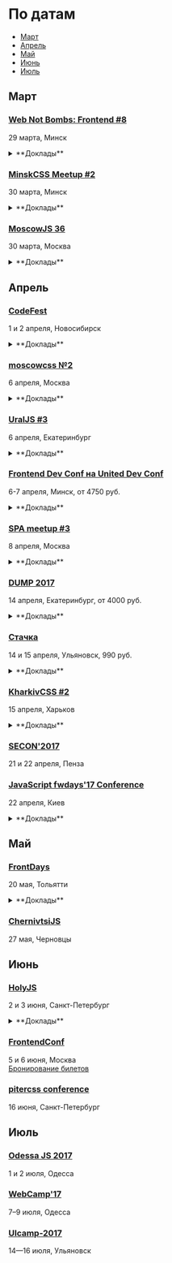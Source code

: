# По датам

- [Март](#Март)
- [Апрель](#Апрель)
- [Май](#Май)
- [Июнь](#Июнь)
- [Июль](#Июль)

## Март

### [Web Not Bombs: Frontend #8](https://www.facebook.com/events/272213209885390/)

29 марта, Минск

<details>
  <summary>**Доклады**</summary>

  - «Паттерны в примерах, картинках и шутках.», Elizaveta Selivanova и Irina Levina
  - «ORM для толстого клиента», Василий Ванчук
  - «Код, который тонет в воде», Максим Юзва
</details>

### [MinskCSS Meetup #2](http://minskcss.by/)

30 марта, Минск

<details>
  <summary>**Доклады**</summary>

  - «Валидация веб-форм. Часть I. CSS», Павел Ловцевич
  - «Отполифиль свой CSS», Василий Ванчук
  - «Экстренный дизайн-гайд для разработчика», Игорь Кунцевич
</details>

### [MoscowJS 36](https://moscowjs.timepad.ru/event/465895/)

30 марта, Москва

<details>
  <summary>**Доклады**</summary>

  - «PreJSS: универсальный адаптер CSS в JSS», Денис Измайлов (Axept)
  - «Тестирование скриншотами: проблемы и решения», Александр Савин (SuperJob)
  - «Harry Potter and the unstable_renderSubtreeIntoContainer(). React, Popup-ы, боль, магия и боль.», Иван Лягушкин (Альфа-Лаборатория)
  - «Бенчмарки, почему всё плохо и что делать», Михаил Бусырев (Crazy Panda)
</details>

## Апрель

### [CodeFest](http://2017.codefest.ru/)

1 и 2 апреля, Новосибирск

<details>
  <summary>**Доклады**</summary>

  - «Старикам тут не место?», Алексей Симоненко (HTMLAcademy)
  - «Multiplayer WebVR», Martin Splitt (Archilogic)
  - «Creating Desktop Apps for Windows, Mac OS and Linux with your favorite web-tools and Electron», Don Wibier (DevExpress)
  - «New Adventures in Responsive Web Design», Vitaly Friedman (Smashing Magazine)
  - «Ваш CSS нас не устраивает, мы придумаем свой», Роман Прудников (2ГИС)
  - «Artec 3D web player», Василика Климова (Artec3D)
  - «Клиенту и серверу нужно поговорить», Никита Прокопов (Cognician)
  - «Rempl — крутая платформа для крутых инструментов», Роман Дворнов (Авито)
  - «Бешеные псы: Angular 2 и React лицом к лицу», Евгений Гусев (Wrike)
  - «Свой протокол и кросс-платформенные парсеры за 30 минут», Виктор Грищенко (Realm)
</details>

### [moscowcss №2](https://moscowcss.timepad.ru/event/457567/)

6 апреля, Москва

<details>
  <summary>**Доклады**</summary>

  - «Недокументированные приемы CSS», Дмитрий Григоров (Rambler&Co)
  - «Пора начинать фыркать – Grid Layout уже здесь», Сергей Попов (Setka)
</details>

### [UralJS #3](https://uraljs.timepad.ru/event/463916/)

6 апреля, Екатеринбург

<details>
  <summary>**Доклады**</summary>

  - «Фантастический WebAudio и где его искать», Максим Сырых
  - «Трудности перехода», Вячеслав Бухарин и Денис Омельков
  - «Как перестать бояться и использовать Vue.js», Владислав Килин
</details>

### [Frontend Dev Conf на United Dev Conf](http://unitedconf.com/category/dokladchiki/frontend-dev-conf/)

6-7 апреля, Минск, от 4750 руб.

<details>
  <summary>**Доклады**</summary>

  - «Offline Second», Алексей Богачук
  - «Непрерывная интеграция для frontend», Константин Кривленя
  - «Building a better login with the credential management API», James Allardice
  - «Лебедь рак и щука: как технологии тянут фронтенд на дно», Евгений Гусев
  - «Организация разработки frontend продукта на микросервисах», Максим Волошин
  - «Dependencies in component web done right», Vladimir Grinenko
  - «Как приручить WebVR», Дмитрий Барталевич
  - «Применяя стандарты кодирования NASA к JavaScript», Денис Радин
  - «Vue.JS: На что я променял React в 2017 и почему?», Илья Климов
</details>

### [SPA meetup #3](https://moscow-spa.timepad.ru/event/463443/)

8 апреля, Москва

<details>
  <summary>**Доклады**</summary>

  - «Дизайн платформа в Avito», Александр Лобашев (Avito)
  - «Работаем с API по-взрослому», Максим Кислов (Badoo)
  - «Rempl — крутая платформа для крутых инструментов», Роман Дворнов (Avito)
</details>

### [DUMP 2017](http://dump-conf.ru/)

14 апреля, Екатеринбург, от 4000 руб.

<details>
  <summary>**Доклады**</summary>

  - «Документация REST API», Артём Кузвесов (Ideco)
  - «Жизнь без интернета», Артём Кувалдин (Яндекс)
  - «Клиенту и серверу нужно поговорить», Никита Прокопов (Cognician)
  - «Зависимости в компонентном вебе, приготовленные правильно», Гриненко Владимир (Яндекс)
  - «Как мы в Точке переезжаем...», Лызлов Ярослав (Банк Точка)
  - «Портирование WEB SDK c JS на TS», Петров Григорий (Voximplant)
  - «VUE.JS как Реакт с человеческим лицом», Дулецкий Вольдэмар (Evrone)
  - «Кошелёк или деньги: сложный выбор между памятью и процессором», Алексеенко Игорь (Академия HTML)
</details>

### [Стачка](http://nastachku.ru)

14 и 15 апреля, Ульяновск, 990 руб.

<details>
  <summary>**Доклады**</summary>

  - «Как привести в порядок миллион строк клиентского кода за неделю и не сойти с ума», Алексей Золотых (Wrike)
  - «Angular2. Чувствую себя отлично.», Андрей Ваганов (Aggregion)
  - «Использование строгой типизации при разработке SPA приложения на PHP + React», Артур Эшенбренер (Мегаплан)
</details>

### [KharkivCSS #2](http://kharkivcss.org)

15 апреля, Харьков

<details>
  <summary>**Доклады**</summary>

  - «Что нам стоит дом построить?», Антон Немцев
  - «CSS Selectors», Евгений Исаков
  - «Построение сложных анимационных интерфейсов», Андрей Бойко
  - «Фронтенд по фэн-шуй», Виктор Павлов
  - «CSS-переменные», Елена Жукова
  - «Velosipedium structuris», Олександр Шпак
  - «Функциональные анимации в вебе», Денис Яровой
  - «Мой ванильный CSS», Вадим Макеев
</details>

### [SECON'2017](http://2017.secon.ru)

21 и 22 апреля, Пенза

### [JavaScript fwdays'17 Conference](http://frameworksdays.com/event/js-frameworks-day-2017)

22 апреля, Киев

<details>
  <summary>**Доклады**</summary>

  - «Create Architecture and not Frameworks», Сергей Больщиков (Wix)
  - «Progressive web apps with Polymer», Martin Splitt (Archilogic)
  - «Testing in Node.js World», Никита Галкин (Ezetech)
  - «Robust and efficient message-driven development», Алексей Распопов (DataRobot)
  - «Vue.js или как наконец отказаться от React», Андрей Грачёв (Сrello)
  - «Improve your web application using Progressive Web Metrics», Artem Denysov (Ciklum)
  - «How to improve Angular 2 performance?», Александр Трищенко (DataArt)
</details>

## Май

### [FrontDays](https://frontdays.ru)

20 мая, Тольятти

<details>
  <summary>**Доклады**</summary>

  - «Идем к синхронному flow в асинхронном мире node.js», Павлов Александр (AndersenLab)
  - «Деоптимизация JavaScript», Игорь Лобанов (OneTwoTrip)
  - «Мист. Сервис для работы с Apache Spark», Леонид Блохин (pache Spark)
  - «REACTивные терминалы оплаты. Да, так тоже можно!», Дмитрий Тупалов (Tyme.ru)
  - «Погружение в Service Worker», Олег Наянов (DZ Systems)
  - «Прогрессивные методы ускорения», Артём Белов (Право.ру)
  - «λ в js без фанатизма», Михаил Синяков, (X-Card)
  - «В поисках утерянных полимеров», Влад Минаев (Haulmont)
  - «Как мы уменьшили время релиза с 4 месяцев до 30 минут», Алексей Букин (Альфа-лаборатория)
  - «CSS-методологии от О до Б», Алексей Охрименко (IPONWEB)
  - «Оптимизация React приложений: сокращаем рендеры и не только», Дмитрий Васюк (RedMadRobot)
  - «Регрессионное тестирование верстки скриншотами с помощью gemini», Сергей Савельев (Яндекс)
  - «Весна. Время почистить код!», Виталий Потапов (Яндекс)
  - «Оптимизация сборки Webpack», Алексей Иванов (Evil Martians)
  - «Как подружить дизайнеров с разработчиками? Прототипирование на основе WebComponents», Виталий Грин (Альфа Лаборатория)
</details>

### [ChernivtsiJS](http://chernivtsi.js.org/)

27 мая, Черновцы

## Июнь

### [HolyJS](https://holyjs-piter.ru)

2 и 3 июня, Санкт-Петербург

<details>
  <summary>**Доклады**</summary>

  - «Переносим существующее web-приложение в виртуальную реальность», Денис Радин
  - «The Post JavaScript Apocalypse», Douglas Crockford
  - «Typing, Goto There and Back Again», Douglas Crockford
  - «Rendering performance from the ground up», Martin Splitt (Archilogic)
  - «The Hitchhiker's Guide to the Serverless Galaxy», Slobodan Stojanovic
  - «JS UX: Writing code for humans», Lea Verou
  - «Forgotten funky functions», Jakob Mattson
</details>

### [FrontendConf](http://frontendconf.ru/)

5 и 6 июня, Москва  
[Бронирование билетов](http://conf.ontico.ru/conference/join/frontend_conf_2017.html)

### [pitercss conference](https://pitercss.com/)

16 июня, Санкт-Петербург

## Июль

### [Odessa JS 2017](https://odessajs.org/)

1 и 2 июля, Одесса

### [WebCamp'17](http://webcamp.in.ua)

7–9 июля, Одесса

### [Ulcamp-2017](https://2017.ulcamp.ru/)

14—16 июля, Ульяновск
